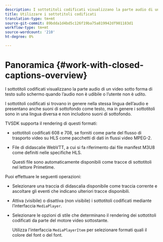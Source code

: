 ```yaml
---
description: I sottotitoli codificati visualizzano la parte audio di un video sotto forma di testo sullo schermo quando l’audio non è udibile o l’utente non è udito.
title: Utilizzare i sottotitoli codificati
translation-type: tm+mt
source-git-commit: 89bdda1d4bd5c126f19ba75a819942df901183d1
workflow-type: tm+mt
source-wordcount: '210'
ht-degree: 0%

---
```



# Panoramica {#work-with-closed-captions-overview}

I sottotitoli codificati visualizzano la parte audio di un video sotto forma di testo sullo schermo quando l’audio non è udibile o l’utente non è udito.

I sottotitoli codificati si trovano in genere nella stessa lingua dell’audio e presentano anche suoni di sottofondo come testo, ma in genere i sottotitoli sono in una lingua diversa e non includono suoni di sottofondo.

TVSDK supporta il rendering di questi formati:

* sottotitoli codificati 608 e 708, se forniti come parte del flusso di trasporto video su HLS come pacchetti di dati in flussi video MPEG-2.
* File di didascalie WebVTT, a cui si fa riferimento dai file manifest M3U8 come definiti nelle specifiche HLS.

   Questi file sono automaticamente disponibili come tracce di sottotitoli nel lettore Primetime.

Puoi effettuare le seguenti operazioni:

* Selezionare una traccia di didascalia disponibile come traccia corrente e ascoltare gli eventi che indicano ulteriori tracce disponibili.
* Attiva (visibile) o disattiva (non visibile) i sottotitoli codificati mediante l’interfaccia `MediaPlayer`.
* Selezionare le opzioni di stile che determinano il rendering dei sottotitoli codificati da parte del motore video sottostante.

   Utilizza l&#39;interfaccia `MediaPlayerItem` per selezionare formati quali il colore del font o del font.